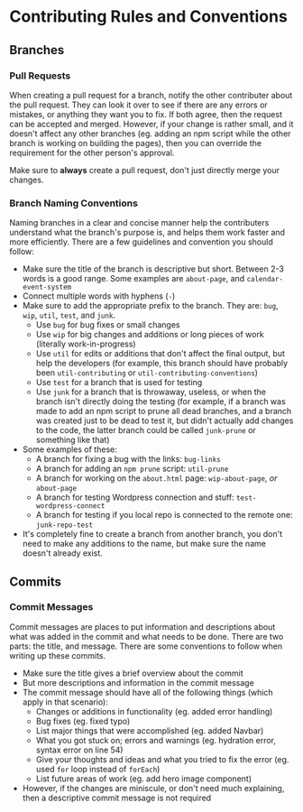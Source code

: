 # Contributing Rules and Conventions

## Branches

### Pull Requests
When creating a pull request for a branch, notify the other contributer about the pull request. They can look it over to see if there are any errors or mistakes, or anything they want you to fix. If both agree, then the request can be accepted and merged. However, if your change is rather small, and it doesn't affect any other branches (eg. adding an npm script while the other branch is working on building the pages), then you can override the requirement for the other person's approval.

Make sure to **always** create a pull request, don't just directly merge your changes.

### Branch Naming Conventions
Naming branches in a clear and concise manner help the contributers understand what the branch's purpose is, and helps them work faster and more efficiently. There are a few guidelines and convention you should follow:

* Make sure the title of the branch is descriptive but short. Between 2-3 words is a good range. Some examples are `about-page`, and `calendar-event-system`
* Connect multiple words with hyphens (`-`)
* Make sure to add the appropriate prefix to the branch. They are: `bug`, `wip`, `util`, `test`, and `junk`.
  * Use `bug` for bug fixes or small changes
  * Use `wip` for big changes and additions or long pieces of work (literally work-in-progress) 
  * Use `util` for edits or additions that don't affect the final output, but help the developers (for example, this branch should have probably been `util-contributing` or `util-contributing-conventions`)
  * Use `test` for a branch that is used for testing
  * Use `junk` for a branch that is throwaway, useless, or when the branch isn't directly doing the testing (for example, if a branch was made to add an npm script to prune all dead branches, and a branch was created just to be dead to test it, but didn't actually add changes to the code, the latter branch could be called `junk-prune` or something like that)
* Some examples of these:
  * A branch for fixing a bug with the links: `bug-links`
  * A branch for adding an `npm prune` script: `util-prune`
  * A branch for working on the `about.html` page: `wip-about-page`, _or_ `about-page`
  * A branch for testing Wordpress connection and stuff: `test-wordpress-connect`
  * A branch for testing if you local repo is connected to the remote one: `junk-repo-test`
* It's completely fine to create a branch from another branch, you don't need to make any additions to the name, but make sure the name doesn't already exist.

## Commits

### Commit Messages
Commit messages are places to put information and descriptions about what was added in the commit and what needs to be done. There are two parts: the title, and message. There are some conventions to follow when writing up these commits.

* Make sure the title gives a brief overview about the commit
* But more descriptions and information in the commit message
* The commit message should have all of the following things (which apply in that scenario):
  * Changes or additions in functionality (eg. added error handling)
  * Bug fixes (eg. fixed typo)
  * List major things that were accomplished (eg. added Navbar)
  * What you got stuck on; errors and warnings (eg. hydration error, syntax error on line 54)
  * Give your thoughts and ideas and what you tried to fix the error (eg. used `for` loop instead of `forEach`)
  * List future areas of work (eg. add hero image component)
* However, if the changes are miniscule, or don't need much explaining, then a descriptive commit message is not required
